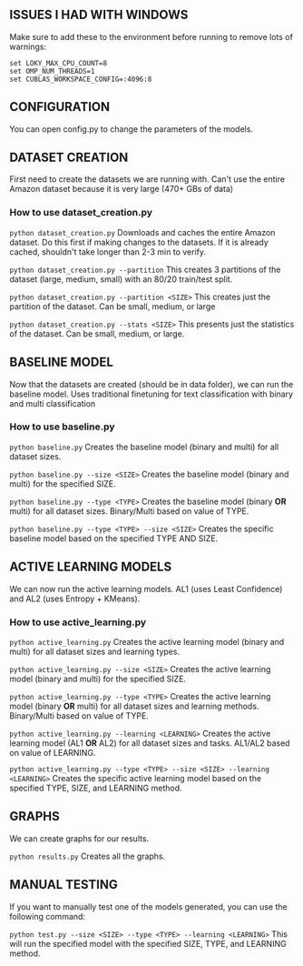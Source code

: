 ## ISSUES I HAD WITH WINDOWS

Make sure to add these to the environment before running to remove lots of warnings:

```
set LOKY_MAX_CPU_COUNT=8
set OMP_NUM_THREADS=1
set CUBLAS_WORKSPACE_CONFIG=:4096:8
```

## CONFIGURATION

You can open config.py to change the parameters of the models.

## DATASET CREATION

First need to create the datasets we are running with. Can't use the entire Amazon dataset because it is very large (470+ GBs of data)

### How to use dataset_creation.py

`python dataset_creation.py` Downloads and caches the entire Amazon dataset. Do this first if making changes to the datasets. If it is already cached, shouldn't take longer than 2-3 min to verify.

`python dataset_creation.py --partition` This creates 3 partitions of the dataset (large, medium, small) with an 80/20 train/test split. 

`python dataset_creation.py --partition <SIZE>` This creates just the <SIZE> partition of the dataset. Can be small, medium, or large

`python dataset_creation.py --stats <SIZE>` This presents just the statistics of the <SIZE> dataset. Can be small, medium, or large.


## BASELINE MODEL

Now that the datasets are created (should be in data folder), we can run the baseline model. Uses traditional finetuning for text classification with binary and multi classification

### How to use baseline.py

`python baseline.py` Creates the baseline model (binary and multi) for all dataset sizes.

`python baseline.py --size <SIZE>` Creates the baseline model (binary and multi) for the specified SIZE.

`python baseline.py --type <TYPE>` Creates the baseline model (binary __OR__ multi) for all dataset sizes. Binary/Multi based on value of TYPE.

`python baseline.py --type <TYPE> --size <SIZE>` Creates the specific baseline model based on the specified TYPE AND SIZE.


## ACTIVE LEARNING MODELS

We can now run the active learning models. AL1 (uses Least Confidence) and AL2 (uses Entropy + KMeans).

### How to use active_learning.py

`python active_learning.py` Creates the active learning model (binary and multi) for all dataset sizes and learning types.

`python active_learning.py --size <SIZE>` Creates the active learning model (binary and multi) for the specified SIZE.

`python active_learning.py --type <TYPE>` Creates the active learning model (binary __OR__ multi) for all dataset sizes and learning methods. Binary/Multi based on value of TYPE.

`python active_learning.py --learning <LEARNING>` Creates the active learning model (AL1 __OR__ AL2) for all dataset sizes and tasks. AL1/AL2 based on value of LEARNING.

`python active_learning.py --type <TYPE> --size <SIZE> --learning <LEARNING>` Creates the specific active learning model based on the specified TYPE, SIZE, and LEARNING method.

## GRAPHS

We can create graphs for our results.

`python results.py` Creates all the graphs.

## MANUAL TESTING

If you want to manually test one of the models generated, you can use the following command:

`python test.py --size <SIZE> --type <TYPE> --learning <LEARNING>` This will run the specified model with the specified SIZE, TYPE, and LEARNING method.